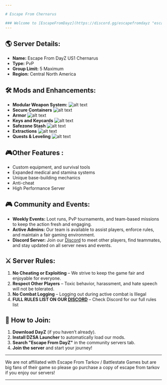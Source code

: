 ```yaml
---

# Escape From Chernarus

### Welcome to [EscapeFromDayz](https://discord.gg/escapefromdayz "escapefromdayz Discord")! A PvP-focused DayZ server that combines Escape From Tarkov with Dayz.
---
```


## 🌎 Server Details:
- **Name:** Escape From DayZ US1 Chernarus 
- **Type:** PvP
- **Group Limit:** 5 Maximum
- **Region:** Central North America

## 🛠 Mods and Enhancements:
- **Modular Weapon System:**
![alt text](https://github.com/Mitch3902/Escape-From-Dayz/blob/main/2%20EFD%20_%20Weapon%20_%20Habib.png?raw=true "Weapons")
- **Secure Containers**
![alt text](https://github.com/Mitch3902/Escape-From-Dayz/blob/main/1%20EFD%20_%20Containers%20_%20Habib.png?raw=true "Secure Containers")
- **Armor** 
![alt text](https://github.com/Mitch3902/Escape-From-Dayz/blob/main/3%20EFD%20_%20Armor%20_%20Habib.png?raw=true "Armor")
- **Keys and Keycards**
![alt text](https://github.com/Mitch3902/Escape-From-Dayz/blob/main/4%20EFD%20_%20Keys%20%20%26%20K_%20Habib.png?raw=true "Keys and Keycards")
- **Safezone Stash**
![alt text](https://github.com/Mitch3902/Escape-From-Dayz/blob/main/5%20EFD%20_%20Stash%20Locker%20_%20Habib.png?raw=true "Safezone Stash")
- **Extractions** 
![alt text](https://github.com/Mitch3902/Escape-From-Dayz/blob/main/6%20EFD%20_%20Extraction%20%20_%20Habib.png?raw=true "Extractions")
- **Quests & Leveling** 
![alt text](https://github.com/Mitch3902/Escape-From-Dayz/blob/main/5%20EFD%20_%20Stash%20Locker%20_%20Habib.png?raw=true "Quests and Leveling")

## 🎮Other Features :
- Custom equipment, and survival tools
- Expanded medical and stamina systems
- Unique base-building mechanics 
- Anti-cheat 
- High Performance Server


## 🎮 Community and Events:
- **Weekly Events:** Loot runs, PvP tournaments, and team-based missions to keep the action fresh and engaging.
- **Active Admins:** Our team is available to assist players, enforce rules, and maintain a fair gaming environment.
- **Discord Server:** Join our [Discord](#https://discord.gg/escapefromdayz) to meet other players, find teammates, and stay updated on all server news and events.

## ⚔️ Server Rules:
1. **No Cheating or Exploiting** – We strive to keep the game fair and enjoyable for everyone.
2. **Respect Other Players** – Toxic behavior, harassment, and hate speech will not be tolerated.
3. **No Combat Logging** – Logging out during active combat is Illegal
4. **FULL RULES LIST ON OUR [DISCORD](#https://discord.gg/escapefromdayz)** – Check Discord for our full rules list

## 🧭 How to Join:
1. **Download DayZ** (if you haven’t already).
2. **Install DZSA Launcher** to automatically load our mods.
3. **Search "Escape From DayZ"** in the community servers tab.
4. **Join the server** and start your journey!

---

We are not affiliated with Escape From Tarkov / Battlestate Games but are big fans of their game so please go purchase a copy of escape from tarkov if you enjoy our servers!

--- 

